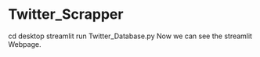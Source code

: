 # Twitter_Scrapper
cd desktop
streamlit run Twitter_Database.py
Now we can see the streamlit Webpage.
